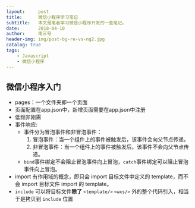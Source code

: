 ```yaml
---
layout:     post
title:      微信小程序学习笔记
subtitle:   本文是笔者学习微信小程序开发的一些笔记。
date:       2018-04-10
author:     南三号
header-img: img/post-bg-re-vs-ng2.jpg
catalog: true
tags:
    - Javascript
    - 微信小程序
---
```


## 微信小程序入门

- pages：一个文件夹即一个页面
- 页面配置在app.json中，新增页面需要在app.json中注册
- 低频非刚需
- 事件响应:
  - 事件分为冒泡事件和非冒泡事件：
    1. 冒泡事件：当一个组件上的事件被触发后，该事件会向父节点传递。
    2. 非冒泡事件：当一个组件上的事件被触发后，该事件不会向父节点传递。
  - `bind`事件绑定不会阻止冒泡事件向上冒泡，`catch`事件绑定可以阻止冒泡事件向上冒泡。
- import 有作用域的概念，即只会 import 目标文件中定义的 template，而不会 import 目标文件 import 的 template。
- `include` 可以将目标文件**除了** `<template/>` `<wxs/>` 外的整个代码引入，相当于是拷贝到 `include` 位置